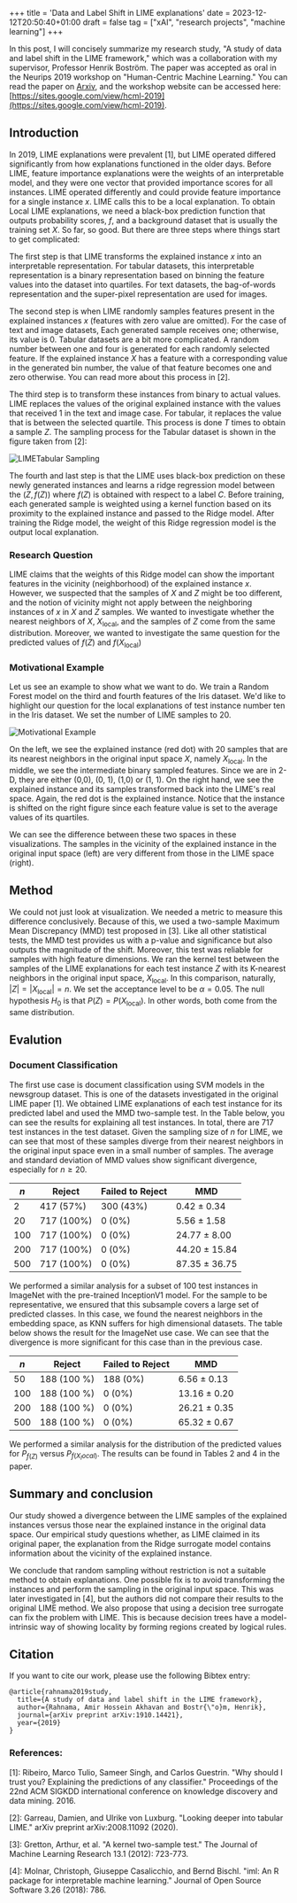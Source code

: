 +++
title = 'Data and Label Shift in LIME explanations'
date = 2023-12-12T20:50:40+01:00
draft = false
tag = ["xAI", "research projects", "machine learning"]
+++


In this post, I will concisely summarize my research study, "A study of data and label shift in the LIME framework," which was a collaboration with my supervisor, Professor Henrik Boström. The paper was accepted as oral in the Neurips 2019 workshop on "Human-Centric Machine Learning." You can read the paper on [Arxiv](https://arxiv.org/abs/1910.14421), and the workshop website can be accessed here: [https://sites.google.com/view/hcml-2019](https://sites.google.com/view/hcml-2019).

## Introduction

In 2019, LIME explanations were prevalent [1], but LIME operated differed significantly from how explanations functioned in the older days. Before LIME, feature importance explanations were the weights of an interpretable model, and they were one vector that provided importance scores for all instances. LIME operated differently and could provide feature importance for a single instance $x$. LIME calls this to be a local explanation. To obtain Local LIME explanations, we need a black-box prediction function that outputs probability scores, $f$, and a background dataset that is usually the training set $X$. So far, so good. But there are three steps where things start to get complicated: 

The first step is that LIME transforms the explained instance $x$ into an interpretable representation. For tabular datasets, this interpretable representation is a binary representation based on binning the feature values into the dataset into quartiles. For text datasets, the bag-of-words representation and the super-pixel representation are used for images. 

The second step is when LIME randomly samples features present in the explained instances $x$ (features with zero value are omitted). For the case of text and image datasets, Each generated sample receives one; otherwise, its value is 0. Tabular datasets are a bit more complicated. A random number between one and four is generated for each randomly selected feature. If the explained instance $X$ has a feature with a corresponding value in the generated bin number, the value of that feature becomes one and zero otherwise. You can read more about this process in [2].

The third step is to transform these instances from binary to actual values. LIME replaces the values of the original explained instance with the values that received 1 in the text and image case. For tabular, it replaces the value that is between the selected quartile. This process is done $T$ times to obtain a sample $Z$. The sampling process for the Tabular dataset is shown in the figure taken from [2]:

![LIMETabular Sampling](/LIME_Sampling.png)


The fourth and last step is that the LIME uses black-box prediction on these newly generated instances and learns a ridge regression model between the $(Z, f(Z))$ where $f(Z)$ is obtained with respect to a label $C$. Before training, each generated sample is weighted using a kernel function based on its proximity to the explained instance and passed to the Ridge model. After training the Ridge model, the weight of this Ridge regression model is the output local explanation.

### Research Question

LIME claims that the weights of this Ridge model can show the important features in the vicinity (neighborhood) of the explained instance $x$. However, we suspected that the samples of $X$ and $Z$ might be too different, and the notion of vicinity might not apply between the neighboring instances of $x$ in $X$ and $Z$ samples. We wanted to investigate whether the nearest neighbors of $X$, $X_{\textrm{local}}$, and the samples of $Z$ come from the same distribution.  Moreover, we wanted to investigate the same question for the predicted values of $f(Z)$ and $f(X_{\textrm{local}})$

### Motivational Example

Let us see an example to show what we want to do. We train a Random Forest model on the third and fourth features of the Iris dataset. We'd like to highlight our question for the local explanations of test instance number ten in the Iris dataset. We set the number of LIME samples to 20. 


![Motivational Example](/lime_sample_20.png)

On the left, we see the explained instance (red dot) with 20 samples that are its nearest neighbors in the original input space $X$, namely $X_{\textrm{local}}$. In the middle, we see the intermediate binary sampled features. Since we are in 2-D, they are either (0,0), (0, 1), (1,0) or (1, 1). On the right hand, we see the explained instance and its samples transformed back into the LIME's real space. Again, the red dot is the explained instance. Notice that the instance is shifted on the right figure since each feature value is set to the average values of its quartiles. 

We can see the difference between these two spaces in these visualizations. The samples in the vicinity of the explained instance in the original input space (left) are very different from those in the LIME space (right). 

## Method

We could not just look at visualization. We needed a metric to measure this difference conclusively. Because of this, we used a two-sample Maximum Mean Discrepancy (MMD) test proposed in [3]. Like all other statistical tests, the MMD test provides us with a p-value and significance but also outputs the magnitude of the shift. Moreover, this test was reliable for samples with high feature dimensions. We ran the kernel test between the samples of the LIME explanations for each test instance $Z$ with its K-nearest neighbors in the original input space, $X_{\textrm{local}}$. In this comparison, naturally, $|Z| = |X_{\textrm{local}}| = n$. We set the acceptance level to be $\alpha=0.05$. The null hypothesis $H_0$ is that $P(Z) = P(X_{\textrm{local}})$. In other words, both come from the same distribution.  


## Evalution

### Document Classification

The first use case is document classification using SVM models in the newsgroup dataset. This is one of the datasets investigated in the original LIME paper [1]. We obtained LIME explanations of each test instance for its predicted label and used the MMD two-sample test. In the Table below, you can see the results for explaining all test instances. In total, there are 717 test instances in the test dataset. Given the sampling size of $n$ for LIME, we can see that most of these samples diverge from their nearest neighbors in the original input space even in a small number of samples. The average and standard deviation of MMD values show significant divergence, especially for $n \geq 20$.


| $n$   |   Reject    | Failed to Reject |       MMD        |
| ------| ----------- |------------------|------------------|
| 2     | 417 (57%)   |    300 (43%)     |   0.42 ± 0.34    |
| 20    | 717 (100%)  |     0 (0%)       |   5.56 ± 1.58    |
| 100   | 717 (100%)  |     0 (0%)       |   24.77 ± 8.00   |
| 200   | 717 (100%)  |     0 (0%)       |   44.20 ± 15.84  |
| 500   | 717 (100%)  |     0 (0%)       |   87.35 ± 36.75  |


We performed a similar analysis for a subset of 100 test instances in ImageNet with the pre-trained InceptionV1 model. For the sample to be representative, we ensured that this subsample covers a large set of predicted classes. In this case, we found the nearest neighbors in the embedding space, as KNN suffers for high dimensional datasets. The table below shows the result for the ImageNet use case. We can see that the divergence is more significant for this case than in the previous case. 

| $n$   |   Reject     | Failed to Reject |       MMD        |
| ------| -------------|------------------|------------------|
| 50    | 188 (100 %)  |    188 (0%)      |   6.56 ± 0.13    |
| 100   | 188 (100 %)  |     0 (0%)       |   13.16 ± 0.20   |
| 200   | 188 (100 %)  |     0 (0%)       |   26.21 ± 0.35   |
| 500   | 188 (100 %)  |     0 (0%)       |   65.32 ± 0.67   |


We performed a similar analysis for the distribution of the predicted values for $P_{f(Z)}$ versus $P_{f(X_local)}$. The results can be found in Tables 2 and 4 in the paper. 

## Summary and conclusion 

Our study showed a divergence between the LIME samples of the explained instances versus those near the explained instance in the original data space. Our empirical study questions whether, as LIME claimed in its original paper, the explanation from the Ridge surrogate model contains information about the vicinity of the explained instance.   

We conclude that random sampling without restriction is not a suitable method to obtain explanations. One possible fix is to avoid transforming the instances and perform the sampling in the original input space. This was later investigated in [4], but the authors did not compare their results to the original LIME method. We also propose that using a decision tree surrogate can fix the problem with LIME. This is because decision trees have a model-intrinsic way of showing locality by forming regions created by logical rules.



## Citation

If you want to cite our work, please use the following Bibtex entry:
```
@article{rahnama2019study,
  title={A study of data and label shift in the LIME framework},
  author={Rahnama, Amir Hossein Akhavan and Bostr{\"o}m, Henrik},
  journal={arXiv preprint arXiv:1910.14421},
  year={2019}
}
```


### References:

[1]:  Ribeiro, Marco Tulio, Sameer Singh, and Carlos Guestrin. "Why should I trust you? Explaining the predictions of any classifier." Proceedings of the 22nd ACM SIGKDD international conference on knowledge discovery and data mining. 2016.

[2]: Garreau, Damien, and Ulrike von Luxburg. "Looking deeper into tabular LIME." arXiv preprint arXiv:2008.11092 (2020).

[3]: Gretton, Arthur, et al. "A kernel two-sample test." The Journal of Machine Learning Research 13.1 (2012): 723-773.

[4]: Molnar, Christoph, Giuseppe Casalicchio, and Bernd Bischl. "iml: An R package for interpretable machine learning." Journal of Open Source Software 3.26 (2018): 786.